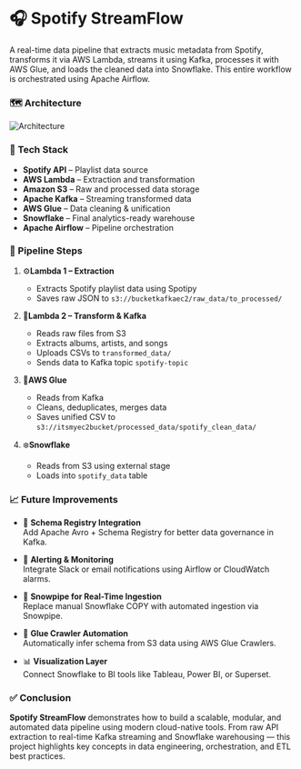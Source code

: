 # 🎧 Spotify StreamFlow

A real-time data pipeline that extracts music metadata from Spotify, transforms it via AWS Lambda, streams it using Kafka, processes it with AWS Glue, and loads the cleaned data into Snowflake. This entire workflow is orchestrated using Apache Airflow.

### 🗺️ Architecture

![Architecture](Architecture.jpeg)


### 🚀 Tech Stack

- **Spotify API** – Playlist data source  
- **AWS Lambda** – Extraction and transformation  
- **Amazon S3** – Raw and processed data storage  
- **Apache Kafka** – Streaming transformed data  
- **AWS Glue** – Data cleaning & unification  
- **Snowflake** – Final analytics-ready warehouse  
- **Apache Airflow** – Pipeline orchestration

### 🔄 Pipeline Steps

1. ⚙️**Lambda 1 – Extraction**
   - Extracts Spotify playlist data using Spotipy
   - Saves raw JSON to `s3://bucketkafkaec2/raw_data/to_processed/`

2. 🧪**Lambda 2 – Transform & Kafka**
   - Reads raw files from S3
   - Extracts albums, artists, and songs
   - Uploads CSVs to `transformed_data/`
   - Sends data to Kafka topic `spotify-topic`

3. 🔬**AWS Glue**
   - Reads from Kafka
   - Cleans, deduplicates, merges data
   - Saves unified CSV to `s3://itsmyec2bucket/processed_data/spotify_clean_data/`

4. ❄️**Snowflake**
   - Reads from S3 using external stage
   - Loads into `spotify_data` table

### 📈 Future Improvements

- 🧩 **Schema Registry Integration**  
  Add Apache Avro + Schema Registry for better data governance in Kafka.

- 🔔 **Alerting & Monitoring**  
  Integrate Slack or email notifications using Airflow or CloudWatch alarms.

- 🚀 **Snowpipe for Real-Time Ingestion**  
  Replace manual Snowflake COPY with automated ingestion via Snowpipe.

- 🧹 **Glue Crawler Automation**  
  Automatically infer schema from S3 data using AWS Glue Crawlers.

- 📊 **Visualization Layer**  
  Connect Snowflake to BI tools like Tableau, Power BI, or Superset.

### ✅ Conclusion

**Spotify StreamFlow** demonstrates how to build a scalable, modular, and automated data pipeline using modern cloud-native tools. From raw API extraction to real-time Kafka streaming and Snowflake warehousing — this project highlights key concepts in data engineering, orchestration, and ETL best practices.
